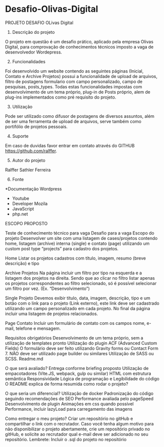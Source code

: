 # Desafio-Olivas-Digital
PROJETO DESAFIO OLivas Digital

1. Descrição do projeto 

O projeto em questão é um desafio prático, aplicado pela empresa Olivas Digital, para comprovação de conhecimentos técnicos imposto a vaga
de desenvolvedor Wordepress.

2. Funcionalidades

Foi desenvolvido um website contendo as seguintes páginas (Inicial, Contato e Archive Projetos) possui a funcionalidade de upload de arquivos, filtro de postagens
formulario com campo personalizado, campo de pesquisas, posts_types. Todas estas funcionalidades impostas com desenvolvimento de um tema próprio, plug-in de Posts 
próprio, alem de plug-ins implementados como pré requisito do projeto.

3. Utilização

Pode ser utilizado como difusor de postagens de diversos assuntos, além de ser uma ferramenta de upload de arquivos, serve também como portifólio de projetos pessoais.

4. Suporte

Em caso de duvidas favor entrar em contato através do GITHUB https://github.com/ralffer.

5. Autor do projeto

Ralffer Sathler Ferreira

6. Fonte

*Documentação Wordpress
* Youtube
* Developer Mozila 
* JavaScript
* php.net


ESCOPO PROPOSTO

Teste de conhecimento técnico para vaga
Desafio para a vaga
Escopo do projeto
Desenvolver um site com uma listagem de cases/projetos contendo home, listagem (archive) interna (single) e contato (page)  utilizando um custom post type  “projects” para cadastro dos projetos.

Home
Listar os projetos cadastros com título, imagem, resumo (breve descrição) e tipo


Archive Projetos 
Na página incluir um filtro por tipo na esquerda e a listagem dos projetos na direita. Sendo que ao clicar no filtro listar apenas os projetos correspondentes ao filtro selecionado, só é possível selecionar um filtro por vez. (Ex. “Desenvolvimento”)


Single Projeto
Devemos exibir título, data, imagem, descrição, tipo e um botão com o link para o projeto (Link externo), este link deve ser cadastrado utilizando um campo personalizado em cada projeto.
No final da página incluir uma listagem de projetos relacionados.


Page Contato
Incluir um formulário de contato com os campos nome, e-mail, telefone e mensagem.

Requisitos obrigatórios
Desenvolvimento de um tema próprio, sem a utilização de templates pronto
Utilização do plugin ACF (Advanced Custom Fields)
O formulário deve ser feito utilizando Gravity forms ou Contact Form 7. 
NÃO deve ser utilizado page builder ou similares
Utilização de SASS ou SCSS.
Readme.md 

O que será avaliado?
Entrega conforme briefing proposto
Utilização de empacotadores (Vite.JS, webpack, gulp ou similar)
HTML com estrutura semântica
Responsividade
Lógica de programação e Legibilidade do código
O README explica de forma resumida como rodar o projeto?

O que seria um diferencial?
Utilização de docker
Padronização do código seguindo recomendações de SEO
Performance avaliada pelo pageSpeed
Desenvolvimento de plugin
Animações em css quando possível
Performance, incluir lazyLoad para carregamento das imagens

Como entregar o meu projeto?
Criar um repositório no gitHub e compartilhar o link com o recrutador.
Caso você tenha algum motivo para não disponibilizar o projeto abertamente, crie um repositório privado no gitHub, e solicite ao recrutador qual e-mail deve ser adicionado no seu repositório.
Lembrete: Incluir o .sql do projeto no repositório


